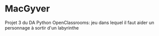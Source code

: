 # MacGyver
Projet 3 du DA Python OpenClassrooms: jeu dans lequel il faut aider un personnage à sortir d'un labyrinthe

